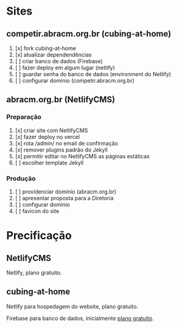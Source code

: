 ---
---

# Sites
## competir.abracm.org.br (cubing-at-home)

1. [x] fork cubing-at-home
1. [x] atualizar dependendências
1. [ ] criar banco de dados (Firebase)
1. [ ] fazer deploy em algum lugar (netlify)
1. [ ] guardar senha do banco de dados (environment do Netlify)
1. [ ] configurar domínio (competir.abracm.org.br)

## abracm.org.br (NetlifyCMS)

### Preparação
1. [x] criar site com NetlifyCMS
1. [x] fazer deploy no vercel
1. [x] rota /admin/ no email de confirmação
1. [x] remover plugins padrão do Jekyll
1. [x] permitir editar no NetlifyCMS as páginas estáticas
1. [ ] escolher template Jekyll

### Produção
1. [ ] providenciar domínio (abracm.org.br)
1. [ ] apresentar proposta para a Diretoria
1. [ ] configurar domínio
1. [ ] favicon do site

# Precificação

## NetlifyCMS

Netlify, plano gratuito.

## cubing-at-home

Netlify para hospedagem do website, plano gratuito.

Firebase para banco de dados, inicialmente [plano gratuito](https://firebase.google.com/pricing/).
